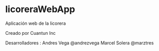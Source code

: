 licoreraWebApp
==============

Aplicación web de la licorera

Creado por Cuantun Inc

Desarrolladores : 
Andres Vega  @andrezvega
Marcel Solera @marztres